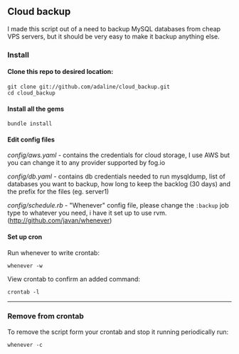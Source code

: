 Cloud backup
------------

I made this script out of a need to backup MySQL databases from cheap VPS servers, but it should be very easy to make it backup anything else.


### Install

#### Clone this repo to desired location:
```
git clone git://github.com/adaline/cloud_backup.git
cd cloud_backup
```

#### Install all the gems
```
bundle install
```

#### Edit config files
*config/aws.yaml* - contains the credentials for cloud storage, I use AWS but you can change it to any provider supported by fog.io

*config/db.yaml* - contains db credentials needed to run mysqldump, list of databases you want to backup, how long to keep the backlog (30 days) and the prefix for the files (eg. server1)

*config/schedule.rb* - "Whenever" config file, please change the `:backup` job type to whatever you need, i have it set up to use rvm. (http://github.com/javan/whenever)

#### Set up cron
Run whenever to write crontab:
```
whenever -w
```

View crontab to confirm an added command:
```
crontab -l
```

---

### Remove from crontab
To remove the script form your crontab and stop it running periodically run:
```
whenever -c
```